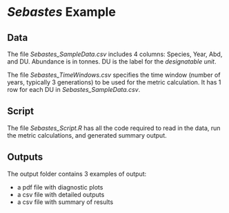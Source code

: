 # *Sebastes* Example

## Data

The file *Sebastes_SampleData.csv*  includes 4 columns:
Species, Year, Abd, and DU. Abundance is in tonnes. DU is the label for the *designatable unit*.

The file *Sebastes_TimeWindows.csv* specifies the time window (number of years, typically 3 generations)
to be used for the metric calculation. It has 1 row for each DU in *Sebastes_SampleData.csv*.


##  Script

The file *Sebastes_Script.R* has all the code required to read in the data, run the metric calculations,
and generated summary output.

## Outputs

The output folder contains 3 examples of output: 

* a pdf file with diagnostic plots
* a csv file with detailed outputs
* a csv file with summary of results
